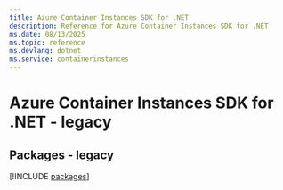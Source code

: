 ```yaml
---
title: Azure Container Instances SDK for .NET
description: Reference for Azure Container Instances SDK for .NET
ms.date: 08/13/2025
ms.topic: reference
ms.devlang: dotnet
ms.service: containerinstances
---
```

# Azure Container Instances SDK for .NET - legacy
## Packages - legacy
[!INCLUDE [packages](container-instances-index.md)]